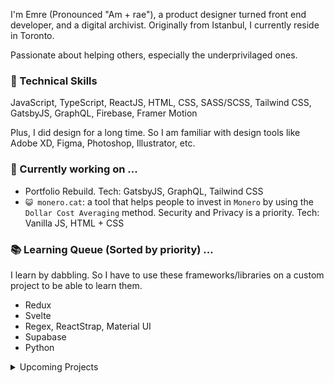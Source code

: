 I'm Emre (Pronounced "Am + rae"), a product designer turned front end developer, and a digital archivist. Originally from Istanbul, I currently reside in Toronto.

Passionate about helping others, especially the underprivilaged ones.

### 📐 Technical Skills
JavaScript, TypeScript, ReactJS, HTML, CSS, SASS/SCSS, Tailwind CSS, GatsbyJS, GraphQL, Firebase, Framer Motion

Plus, I did design for a long time. So I am familiar with design tools like Adobe XD, Figma, Photoshop, Illustrator, etc.

### 🔭 Currently working on ...
  - Portfolio Rebuild. Tech: GatsbyJS, GraphQL, Tailwind CSS
  - `😺 monero.cat`: a tool that helps people to invest in `Monero` by using the `Dollar Cost Averaging` method. Security and Privacy is a priority. Tech: Vanilla JS, HTML + CSS

### 📚 Learning Queue (Sorted by priority) ...
I learn by dabbling. So I have to use these frameworks/libraries on a custom project to be able to learn them.
<ul>
  <li>Redux</li>
  <li>Svelte</li>
  <li>Regex, ReactStrap, Material UI</li>
  <li>Supabase</li>
  <li>Python</li>  
</ul>

<details>
  <summary>Upcoming Projects</summary>
  <li><b>savethat.ca:</b>
    A directory to help immigrants/newly landed adjust to Canada's brand ecosystem.
    <ul>Tech
      <li>ReactJS</li>
      <li>Tailwind CSS</li>
      <li>Firebase</li>
    </ul>
  </li>
  <li><b>astray.gallery:</b> Liberating the arts from curation. Indie art gallery that lives in the augmented reality, accessible via mobile browsers. Tech: AR.js / A-Frame / Three.js</li>
</details>
